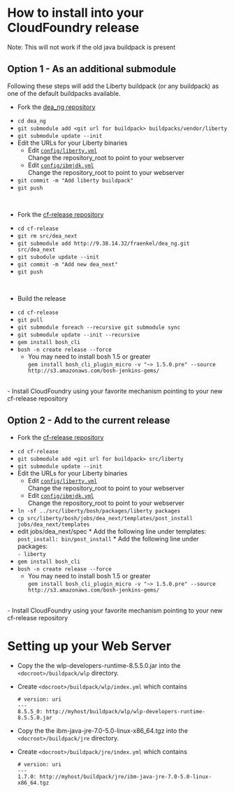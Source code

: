 # How to install into your CloudFoundry release
Note: This will not work if the old java buildpack is present

## Option 1 - As an additional submodule

Following these steps will add the Liberty buildpack (or any buildpack) as one of the default buildpacks available.

- Fork the [dea_ng repository](https://github.com/cloudfoundry/dea_ng)
 * `cd dea_ng`
 * `git submodule add <git url for buildpack> buildpacks/vendor/liberty`
 * `git submodule update --init`
 * Edit the URLs for your Liberty binaries
   * Edit [`config/liberty.yml`][liberty.yml]  
     Change the repository_root to point to your webserver
   * Edit [`config/ibmjdk.yml`][ibmjdk.yml]  
     Change the repository_root to point to your webserver
 * `git commit -m "Add liberty buildpack"`
 * `git push`

 <br/>

- Fork the [cf-release repository](https://github.com/cloudfoundry/cf-release)
 * `cd cf-release`
 * `git rm src/dea_next`
 * `git submodule add http://9.38.14.32/fraenkel/dea_ng.git src/dea_next`
 * `git subodule update --init`
 * `git commit -m "Add new dea_next"`
 * `git push`

 <br/>

- Build the release
 * `cd cf-release`
 * `git pull`
 * `git submodule foreach --recursive git submodule sync`
 * `git submodule update --init --recursive`
 * `gem install bosh_cli`
 * `bosh -n create release --force`
     * You may need to install bosh 1.5 or greater  
       `gem install bosh_cli_plugin_micro -v "~> 1.5.0.pre" --source http://s3.amazonaws.com/bosh-jenkins-gems/`

<br/>
- Install CloudFoundry using your favorite mechanism pointing to your new cf-release repository

## Option 2 - Add to the current release
- Fork the [cf-release repository](https://github.com/cloudfoundry/cf-release)
 * `cd cf-release`
 * `git submodule add <git url for buildpack> src/liberty`
 * `git submodule update --init`
 * Edit the URLs for your Liberty binaries
   * Edit [`config/liberty.yml`][liberty.yml]  
     Change the repository_root to point to your webserver
   * Edit [`config/ibmjdk.yml`][ibmjdk.yml]  
     Change the repository_root to point to your webserver
 * `ln -sf ../src/liberty/bosh/packages/liberty packages`
 * `cp src/liberty/bosh/jobs/dea_next/templates/post_install jobs/dea_next/templates`
 * edit jobs/dea_next/spec
		* Add the following line under templates:  
	  	  `post_install: bin/post_install`
	  	* Add the following line under packages:  
	  	  `- liberty`
 * `gem install bosh_cli`
 * `bosh -n create release --force`
     * You may need to install bosh 1.5 or greater  
	   `gem install bosh_cli_plugin_micro -v "~> 1.5.0.pre" --source http://s3.amazonaws.com/bosh-jenkins-gems/`

<br/>
- Install CloudFoundry using your favorite mechanism pointing to your new cf-release repository


# Setting up your Web Server
- Copy the the wlp-developers-runtime-8.5.5.0.jar into the `<docroot>/buildpack/wlp` directory.
- Create `<docroot>/buildpack/wlp/index.yml` which contains  
	
	`# version: uri`  
	`---`  
	`8.5.5_0: http://myhost/buildpack/wlp/wlp-developers-runtime-8.5.5.0.jar`  
	
- Copy the the ibm-java-jre-7.0-5.0-linux-x86_64.tgz into the `<docroot>/buildpack/jre` directory.
- Create `<docroot>/buildpack/jre/index.yml` which contains  
	
	`# version: uri`  
	`---`  
	`1.7.0: http://myhost/buildpack/jre/ibm-java-jre-7.0-5.0-linux-x86_64.tgz`  
	

[liberty.yml]: ../config/liberty.yml
[ibmjdk.yml]: ../config/ibmjdk.yml